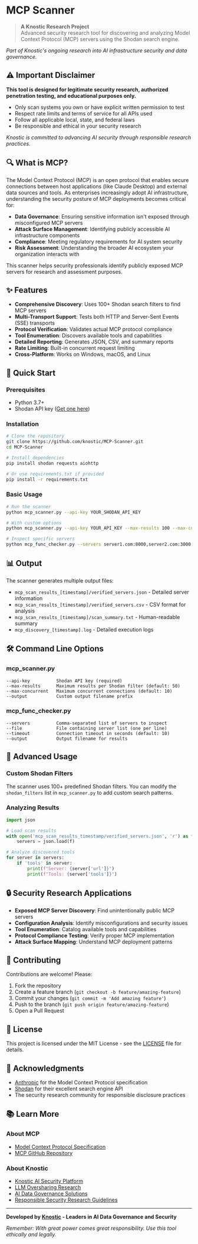 # MCP Scanner

> **A Knostic Research Project**  
> Advanced security research tool for discovering and analyzing Model Context Protocol (MCP) servers using the Shodan search engine.

*Part of Knostic's ongoing research into AI infrastructure security and data governance.*

## ⚠️ **Important Disclaimer**

**This tool is designed for legitimate security research, authorized penetration testing, and educational purposes only.** 

- Only scan systems you own or have explicit written permission to test
- Respect rate limits and terms of service for all APIs used
- Follow all applicable local, state, and federal laws
- Be responsible and ethical in your security research

*Knostic is committed to advancing AI security through responsible research practices.*

## 🔍 **What is MCP?**

The Model Context Protocol (MCP) is an open protocol that enables secure connections between host applications (like Claude Desktop) and external data sources and tools. As enterprises increasingly adopt AI infrastructure, understanding the security posture of MCP deployments becomes critical for:

- **Data Governance**: Ensuring sensitive information isn't exposed through misconfigured MCP servers
- **Attack Surface Management**: Identifying publicly accessible AI infrastructure components  
- **Compliance**: Meeting regulatory requirements for AI system security
- **Risk Assessment**: Understanding the broader AI ecosystem your organization interacts with

This scanner helps security professionals identify publicly exposed MCP servers for research and assessment purposes.

## ✨ **Features**

- **Comprehensive Discovery**: Uses 100+ Shodan search filters to find MCP servers
- **Multi-Transport Support**: Tests both HTTP and Server-Sent Events (SSE) transports
- **Protocol Verification**: Validates actual MCP protocol compliance
- **Tool Enumeration**: Discovers available tools and capabilities
- **Detailed Reporting**: Generates JSON, CSV, and summary reports
- **Rate Limiting**: Built-in concurrent request limiting
- **Cross-Platform**: Works on Windows, macOS, and Linux

## 🚀 **Quick Start**

### Prerequisites

- Python 3.7+
- Shodan API key ([Get one here](https://shodan.io/))

### Installation

```bash
# Clone the repository
git clone https://github.com/knostic/MCP-Scanner.git
cd MCP-Scanner

# Install dependencies
pip install shodan requests aiohttp

# Or use requirements.txt if provided
pip install -r requirements.txt
```

### Basic Usage

```bash
# Run the scanner
python mcp_scanner.py --api-key YOUR_SHODAN_API_KEY

# With custom options
python mcp_scanner.py --api-key YOUR_API_KEY --max-results 100 --max-concurrent 15 --output my_results.json

# Inspect specific servers
python mcp_func_checker.py --servers server1.com:8000,server2.com:3000
```

## 📊 **Output**

The scanner generates multiple output files:
- `mcp_scan_results_[timestamp]/verified_servers.json` - Detailed server information
- `mcp_scan_results_[timestamp]/verified_servers.csv` - CSV format for analysis
- `mcp_scan_results_[timestamp]/scan_summary.txt` - Human-readable summary
- `mcp_discovery_[timestamp].log` - Detailed execution logs

## 🛠️ **Command Line Options**

### mcp_scanner.py
```
--api-key          Shodan API key (required)
--max-results      Maximum results per Shodan filter (default: 50)
--max-concurrent   Maximum concurrent connections (default: 10)
--output           Custom output filename prefix
```

### mcp_func_checker.py
```
--servers          Comma-separated list of servers to inspect
--file             File containing server list (one per line)
--timeout          Connection timeout in seconds (default: 10)
--output           Output filename for results
```

## 🔧 **Advanced Usage**

### Custom Shodan Filters

The scanner uses 100+ predefined Shodan filters. You can modify the `shodan_filters` list in `mcp_scanner.py` to add custom search patterns.

### Analyzing Results

```python
import json

# Load scan results
with open('mcp_scan_results_timestamp/verified_servers.json', 'r') as f:
    servers = json.load(f)

# Analyze discovered tools
for server in servers:
    if 'tools' in server:
        print(f"Server: {server['url']}")
        print(f"Tools: {server['tools']}")
```

## 🔒 **Security Research Applications**

- **Exposed MCP Server Discovery**: Find unintentionally public MCP servers
- **Configuration Analysis**: Identify misconfigurations and security issues
- **Tool Enumeration**: Catalog available tools and capabilities
- **Protocol Compliance Testing**: Verify proper MCP implementation
- **Attack Surface Mapping**: Understand MCP deployment patterns

## 🤝 **Contributing**

Contributions are welcome! Please:

1. Fork the repository
2. Create a feature branch (`git checkout -b feature/amazing-feature`)
3. Commit your changes (`git commit -m 'Add amazing feature'`)
4. Push to the branch (`git push origin feature/amazing-feature`)
5. Open a Pull Request

## 📄 **License**

This project is licensed under the MIT License - see the [LICENSE](LICENSE) file for details.

## 🙏 **Acknowledgments**

- [Anthropic](https://anthropic.com) for the Model Context Protocol specification
- [Shodan](https://shodan.io) for their excellent search engine API
- The security research community for responsible disclosure practices

## 📚 **Learn More**

### About MCP
- [Model Context Protocol Specification](https://spec.modelcontextprotocol.io/)
- [MCP GitHub Repository](https://github.com/modelcontextprotocol)

### About Knostic
- [Knostic AI Security Platform](https://www.knostic.ai/)
- [LLM Oversharing Research](https://www.knostic.ai/)
- [AI Data Governance Solutions](https://www.knostic.ai/)
- [Responsible Security Research Guidelines](https://github.com/microsoft/responsible-ai-guidelines)

---

**Developed by [Knostic](https://www.knostic.ai/) - Leaders in AI Data Governance and Security**

*Remember: With great power comes great responsibility. Use this tool ethically and legally.*